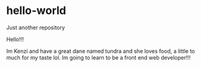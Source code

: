 # hello-world
Just another repository

Hello!!!

Im Kenzi and have a great dane named tundra and she loves food, a little to much for my taste lol.
Im going to learn to be a front end web developer!!!
